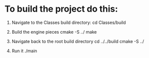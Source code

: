 # To build the project do this:

1. Navigate to the Classes build directory:
    cd Classes/build


2. Build the engine pieces
    cmake -S ../
    make

3. Navigate back to the root build directory
    cd ../../build
    cmake -S ../
    

4. Run it
    ./main